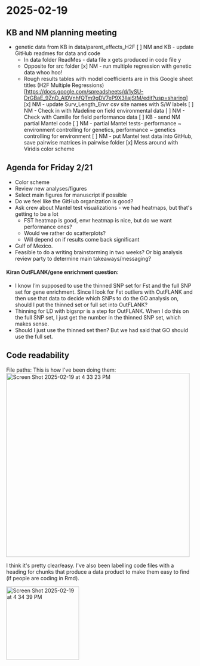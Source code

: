 # 2025-02-19
## KB and NM planning meeting
- genetic data from KB in data/parent_effects_H2F
[ ] NM and KB - update GitHub readmes for data and code
  - In data folder ReadMes - data file x gets produced in code file y
  - Opposite for src folder
[x] NM - run multiple regression with genetic data whoo hoo!
  - Rough results tables with model coefficients are in this Google sheet titles (H2F Multiple Regressions)[https://docs.google.com/spreadsheets/d/1ySU-DrGBaE_9ZnD_Al0VnhfQTm9gDV7eP9X3IlajStM/edit?usp=sharing]
[x] NM - update Surv_Length_Envr csv site names with S/W labels
[ ] NM - Check in with Madeline on field environmental data
[ ] NM - Check with Camille for field performance data
[ ] KB - send NM partial Mantel code
[ ] NM - partial Mantel tests- performance ~ environment controlling for genetics, performance ~ genetics controlling for environment
[ ] NM - put Mantel test data into GitHub, save pairwise matrices in pairwise folder
[x] Mess around with Viridis color scheme

## Agenda for Friday 2/21
- Color scheme
- Review new analyses/figures
- Select main figures for manuscript if possible
- Do we feel like the GitHub organization is good?
- Ask crew about Mantel test visualizations - we had heatmaps, but that's getting to be a lot
  - FST heatmap is good, envr heatmap is nice, but do we want performance ones?
  - Would we rather do scatterplots?
  - Will depend on if results come back significant
- Gulf of Mexico.
- Feasible to do a writing brainstorming in two weeks? Or big analysis review party to determine main takeaways/messaging?

#### Kiran OutFLANK/gene enrichment question:
- I know I’m supposed to use the thinned SNP set for Fst and the full SNP set for gene enrichment. Since I look for Fst outliers with OutFLANK and then use that data to decide which SNPs to do the GO analysis on, should I put the thinned set or full set into OutFLANK?
- Thinning for LD with bigsnpr is a step for OutFLANK. When I do this on the full SNP set, I just get the number in the thinned SNP set, which makes sense.
- Should I just use the thinned set then? But we had said that GO should use the full set.

## Code readability

File paths: 
This is how I've been doing them: <img width="491" alt="Screen Shot 2025-02-19 at 4 33 23 PM" src="https://github.com/user-attachments/assets/682a33c4-921a-4d4f-92af-a9aeaa8d8907" />

I think it's pretty clear/easy. I've also been labelling code files with a heading for chunks that produce a data product to make them easy to find (if people are coding in Rmd).

<img width="195" alt="Screen Shot 2025-02-19 at 4 34 39 PM" src="https://github.com/user-attachments/assets/ed6d7a43-6155-4002-86b2-d41a36b08d1e" />



